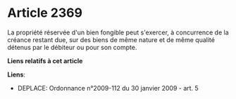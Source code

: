 # Article 2369

La propriété réservée d'un bien fongible peut s'exercer, à concurrence de la créance restant due, sur des biens de même
nature et de même qualité détenus par le débiteur ou pour son compte.

**Liens relatifs à cet article**

**Liens**:

  - DEPLACE: Ordonnance n°2009-112 du 30 janvier 2009 - art. 5
